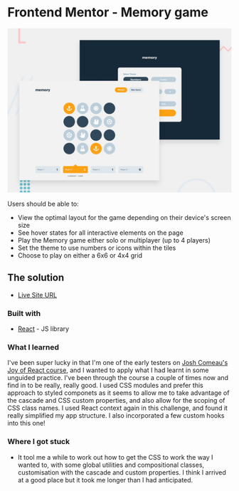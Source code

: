 # Frontend Mentor - Memory game

![Design preview for the Memory game coding challenge](./preview.jpg)

Users should be able to:

- View the optimal layout for the game depending on their device's screen size
- See hover states for all interactive elements on the page
- Play the Memory game either solo or multiplayer (up to 4 players)
- Set the theme to use numbers or icons within the tiles
- Choose to play on either a 6x6 or 4x4 grid

## The solution

- [Live Site URL](https://main--frolicking-concha-74bf4e.netlify.app/)

### Built with

- [React](https://reactjs.org/) - JS library

### What I learned

I've been super lucky in that I'm one of the early testers on [Josh Comeau's Joy of React course](https://www.joyofreact.com/), and I wanted to apply what I had learnt in some unguided practice. I've been through the course a couple of times now and find in to be really, really good. I used CSS modules and prefer this approach to styled componets as it seems to allow me to take advantage of the cascade and CSS custom properties, and also allow for the scoping of CSS class names. I used React context again in this challenge, and found it really simplified my app structure. I also incorporated a few custom hooks into this one!

### Where I got stuck

- It tool me a while to work out how to get the CSS to work the way I wanted to, with some global utilities and compositional classes, customisation with the cascade and custom properties. I think I arrived at a good place but it took me longer than I had anticipated.
